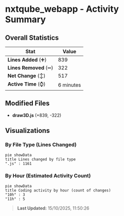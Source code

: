 # nxtqube_webapp - Activity Summary 

## Overall Statistics

| Stat                   | Value                                                             |
| ---------------------- | ----------------------------------------------------------------- |
| **Lines Added** (➕)   | 839                                          |
| **Lines Removed** (➖) | 322                                        |
| **Net Change** (↕)    | 517                |
| **Active Time** (⌚)   | 6 minutes |


## Modified Files
- **draw3D.js** (+839, -322)

## Visualizations

### By File Type (Lines Changed)

```mermaid
pie showData
title Lines changed by file type
".js" : 1161
```

### By Hour (Estimated Activity Count)

```mermaid
pie showData
title Coding activity by hour (count of changes)
"10h" : 3
"11h" : 5
```


> **Last Updated:** 15/10/2025, 11:50:26